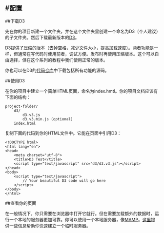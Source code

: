 #配置
---

##下载D3

先在你的项目新建一个文件夹，并在这个文件夹里创建一个命名为D3（个人建议）的子文件夹。然后下载最新版本的[D3](http://d3js.org/d3.v3.zip)。

D3提供了压缩的版本（去掉空格，减少文件大小，提高加载速度）。两者功能是一样，但通常在写代码时使用前者，调试方便。发布时再使用压缩版本。这个可以自由选择，但在这个系列的教程中我们使用正常的版本。

你也可以在D3的[代码仓库](https://github.com/mbostock/d3)中下载包括所有功能的源码。

##使用D3

在你的项目中建立一个简单HTML页面，命名为index.hmtl。你的项目文档应该有下面的结构：

	project-folder/
		d3/
			d3.v3.js
			d3.v3.min.js (optional)
		index.html
		
复制下面的代码到你的HTML文件中。它能在页面中引用D3：

	<!DOCTYPE html>
	<html lang="en">
    <head>
        <meta charset="utf-8">
        <title>D3 Test</title>
        <script type="text/javascript" src="d3/d3.v3.js"></script>
    </head>
    <body>
        <script type="text/javascript">
            // Your beautiful D3 code will go here
        </script>
    </body>
	</html> 
	
	
##查看你的页面

在一般情况下，你只需要在浏览器中打开它就行。但在需要加载额外的数据时，运行一个本地的服务器更加可靠。你可以使用一个本地服务器，像[MAMP](http://mamp.info/en/)。[这里](https://github.com/mbostock/d3/wiki)提供一些信息帮助你快速建立一个临时服务器。
